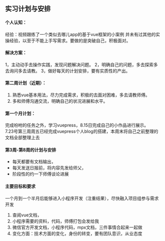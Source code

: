 ## 实习计划与安排

#### 个人认知：
经验：视频跟练了一个类似去哪儿app的基于vue框架的小案例
并未有过其他的实操经验，以至于不能上手写需求。要做的是突破自己，积极面对。

#### 解决方案：
1，主动动手去操作实践，发现问题解决问题。
2，明确自己的问题，多去探索多去询问多去请教。
3，做好每天的计划安排，要有实质性的产出。

#### 第二周计划（近期）：
1. 熟悉vue基本用法，尽力完成需求，积极的去面对困难，多去请教师傅。
2. 多和师傅沟通交流，明确自己的状况进展和水平。


#### 第一个月计划：
完成吩咐的任务之外，学习vuepress，8.15日完成自己的小作品进行展示。<br/>
7.23号第三周周五已经完成vuepress个人blog的搭建，本周末将自己之前整理的文档全部整理上去

#### 第3周-第8周的计划与安排
- 每天都要有文档输出，
- 每天发送日报前，将内容先发给师父，
- 阶段性的约一下师傅谈论进展
#### 主要目标和要求
一个月到一个半月后能够进入小程序开发（注重结果），尽快融入项目组参与需求开发
1. 查阅vue文档，
2. 小程序需要的资料，代码，师傅打包会发给我
3. 微信官方开发文档，小程序代码，mpx文档，三件事情合起来一起做
4. 变化方面：技术方面的变化，身份的转变，要有团队意识，从业态度